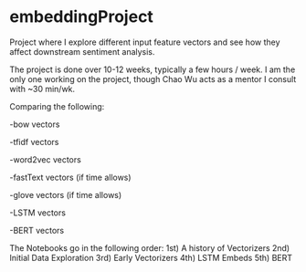 # embeddingProject
Project where I explore different input feature vectors and see how they affect downstream sentiment analysis.

The project is done over 10-12 weeks, typically a few hours / week. I am the only one working on the project, though Chao Wu acts as a mentor I consult with ~30 min/wk. 

Comparing the following:

-bow vectors

-tfidf vectors

-word2vec vectors

-fastText vectors (if time allows)

-glove vectors (if time allows)

-LSTM vectors

-BERT vectors

The Notebooks go in the following order:
1st) A history of Vectorizers
2nd) Initial Data Exploration
3rd) Early Vectorizers
4th) LSTM Embeds
5th) BERT
